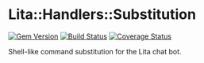 Lita::Handlers::Substitution
============================

[![Gem Version](https://badge.fury.io/rb/lita-substitution.svg)](http://badge.fury.io/rb/lita-substitution)
[![Build Status](https://travis-ci.org/braiden-vasco/lita-substitution.svg)](https://travis-ci.org/braiden-vasco/lita-substitution)
[![Coverage Status](https://coveralls.io/repos/braiden-vasco/lita-substitution/badge.svg)](https://coveralls.io/r/braiden-vasco/lita-substitution)

Shell-like command substitution for the Lita chat bot.
